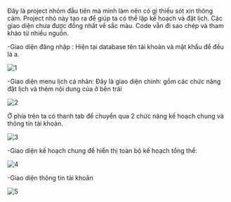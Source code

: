 Đây là project nhóm đầu tiên mà mình làm nên có gì thiếu sót xin thông cảm. 
Project nhỏ này tạo ra để giúp ta có thể lập kế hoạch và đặt lịch. 
Các giao diện chưa được đồng nhất về sắc màu. Code vẫn đi sao chép và tham khảo từ nhiều nguồn.

-Giao diện đăng nhập : 
Hiện tại database tên tài khoản và mật khẩu để đều là a.

![1](https://github.com/Monkey-D-Luc/calendar-project/assets/133494882/bbb3a8e6-7b79-490c-b2a8-cf7053924fe6)

-Giao diện menu lịch cá nhân:
Đây là giao diện chính: gồm các chức năng đặt lịch và thêm nội dung của ở bên trái 

![2](https://github.com/Monkey-D-Luc/calendar-project/assets/133494882/a13915fe-bcea-4b05-b243-f22fde695311)

Ở phía trên ta có thanh tab để chuyển qua 2 chức năng kế hoạch chung và thông tin tài khoản.

![3](https://github.com/Monkey-D-Luc/calendar-project/assets/133494882/b2caa993-828f-4468-aec4-a731957bd651)
 
-Giao diện kế hoạch chung để hiển thị toàn bộ kế hoạch tổng thể: 

![4](https://github.com/Monkey-D-Luc/calendar-project/assets/133494882/c5efdc89-0288-44fb-8ed5-04c4890c33ef)

-Giao diện thông tin tài khoản

![5](https://github.com/Monkey-D-Luc/calendar-project/assets/133494882/d057b9e5-4d2c-41a4-86bc-9dfd8f72edad)


